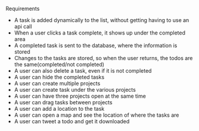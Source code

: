 Requirements

* A task is added dynamically to the list, without getting having to use an api call
* When a user clicks a task complete, it shows up under the completed area
* A completed task is sent to the database, where the information is stored
* Changes to the tasks are stored, so when the user returns, the todos are the same(completed/not completed)
* A user can also delete a task, even if it is not completed
* A user can hide the completed tasks
* A user can create multiple projects
* A user can create task under the various projects
* A user can have three projects open at the same time
* A user can drag tasks between projects
* A user can add a location to the task
* A user can open a map and see the location of where the tasks are
* A user can tweet a todo and get it downloaded
